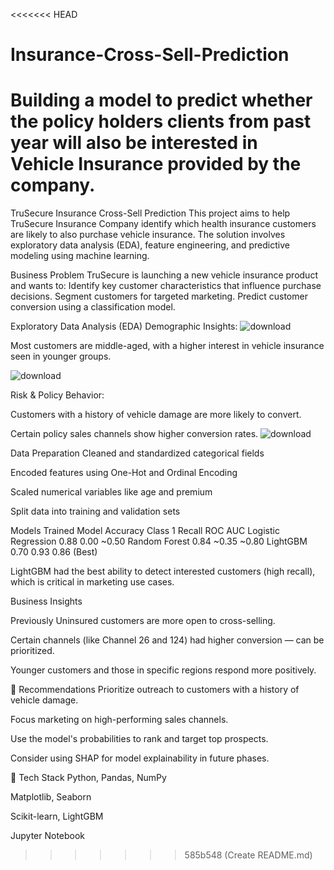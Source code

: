 <<<<<<< HEAD
# Insurance-Cross-Sell-Prediction
Building a model to predict whether the policy holders clients from past year will also be interested in Vehicle Insurance provided by the company.
=======
TruSecure Insurance Cross-Sell Prediction
This project aims to help TruSecure Insurance Company identify which health insurance customers are likely to also purchase vehicle insurance.
The solution involves exploratory data analysis (EDA), feature engineering, and predictive modeling using machine learning.

Business Problem
TruSecure is launching a new vehicle insurance product and wants to:
Identify key customer characteristics that influence purchase decisions.
Segment customers for targeted marketing.
Predict customer conversion using a classification model.

Exploratory Data Analysis (EDA)
Demographic Insights:
![download](https://github.com/user-attachments/assets/9071c69c-090d-4595-85e0-3cb98d6a6eb1)

Most customers are middle-aged, with a higher interest in vehicle insurance seen in younger groups.


![download](https://github.com/user-attachments/assets/e374fe01-21aa-4702-abc3-2b2e439609c6)

Risk & Policy Behavior:

Customers with a history of vehicle damage are more likely to convert.

Certain policy sales channels show higher conversion rates.
![download](https://github.com/user-attachments/assets/2ca6de67-f84c-498d-8eaa-2d8e637320ed)

Data Preparation
Cleaned and standardized categorical fields

Encoded features using One-Hot and Ordinal Encoding

Scaled numerical variables like age and premium

Split data into training and validation sets


Models Trained
Model	Accuracy	    Class 1 Recall	ROC AUC
Logistic Regression	   0.88	0.00	~0.50
Random Forest          0.84	~0.35	~0.80
LightGBM	             0.70	 0.93	 0.86  (Best)

LightGBM had the best ability to detect interested customers (high recall), which is critical in marketing use cases.

Business Insights


Previously Uninsured customers are more open to cross-selling.

Certain channels (like Channel 26 and 124) had higher conversion — can be prioritized.

Younger customers and those in specific regions respond more positively.

💼 Recommendations
Prioritize outreach to customers with a history of vehicle damage.

Focus marketing on high-performing sales channels.

Use the model's probabilities to rank and target top prospects.

Consider using SHAP for model explainability in future phases.

🔧 Tech Stack
Python, Pandas, NumPy

Matplotlib, Seaborn

Scikit-learn, LightGBM

Jupyter Notebook


>>>>>>> 585b548 (Create README.md)
